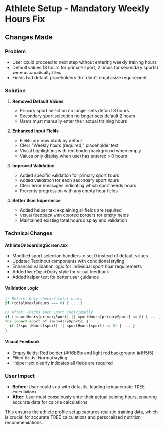 # Athlete Setup - Mandatory Weekly Hours Fix

## Changes Made

### Problem
- User could proceed to next step without entering weekly training hours
- Default values (8 hours for primary sport, 2 hours for secondary sports) were automatically filled
- Fields had default placeholders that didn't emphasize requirement

### Solution
1. **Removed Default Values**
   - Primary sport selection no longer sets default 8 hours
   - Secondary sport selection no longer sets default 2 hours
   - Users must manually enter their actual training hours

2. **Enhanced Input Fields**
   - Fields are now blank by default
   - Clear "Weekly hours (required)" placeholder text
   - Visual highlighting with red border/background when empty
   - Values only display when user has entered > 0 hours

3. **Improved Validation**
   - Added specific validation for primary sport hours
   - Added validation for each secondary sport hours
   - Clear error messages indicating which sport needs hours
   - Prevents progression with any empty hour fields

4. **Better User Experience**
   - Added helper text explaining all fields are required
   - Visual feedback with colored borders for empty fields
   - Maintained existing total hours display and validation

### Technical Changes

#### AthleteOnboardingScreen.tsx
- Modified sport selection handlers to set 0 instead of default values
- Updated TextInput components with conditional styling
- Enhanced validation logic for individual sport hour requirements
- Added `hourInputEmpty` style for visual feedback
- Added helper text for better user guidance

#### Validation Logic
```typescript
// Before: Only checked total hours
if (totalWeeklyHours === 0) { ... }

// After: Checks each sport individually
if (!sportHours[primarySport] || sportHours[primarySport] <= 0) { ... }
for (const sport of secondarySports) {
  if (!sportHours[sport] || sportHours[sport] <= 0) { ... }
}
```

#### Visual Feedback
- Empty fields: Red border (#ff6b6b) and light red background (#fff5f5)
- Filled fields: Normal styling
- Helper text clearly indicates all fields are required

### User Impact
- **Before**: User could skip with defaults, leading to inaccurate TDEE calculations
- **After**: User must consciously enter their actual training hours, ensuring accurate data for calorie calculations

This ensures the athlete profile setup captures realistic training data, which is crucial for accurate TDEE calculations and personalized nutrition recommendations.
